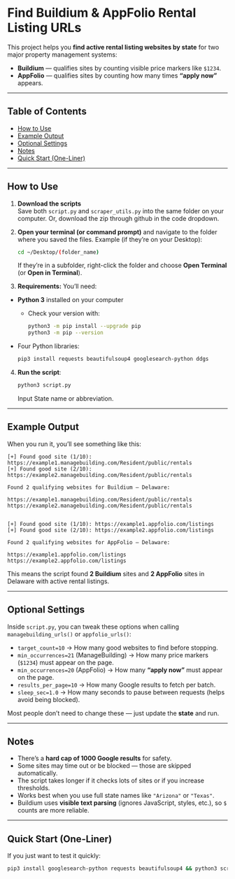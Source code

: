 
# Find Buildium & AppFolio Rental Listing URLs

This project helps you **find active rental listing websites by state** for two major property management systems:

- **Buildium** — qualifies sites by counting visible price markers like `$1234`.
- **AppFolio** — qualifies sites by counting how many times **“apply now”** appears.

---

## Table of Contents

- [How to Use](#how-to-use)  
- [Example Output](#example-output)  
- [Optional Settings](#optional-settings)  
- [Notes](#notes)  
- [Quick Start (One-Liner)](#quick-start-one-liner)  


---

## How to Use

1. **Download the scripts**  
   Save both `script.py` and `scraper_utils.py` into the same folder on your computer.
   Or, download the zip through github in the code dropdown.

2. **Open your terminal (or command prompt)** and navigate to the folder where you saved the files.
   Example (if they’re on your Desktop):

   ```bash
   cd ~/Desktop/(folder_name)
   ```

   If they’re in a subfolder, right-click the folder and choose **Open Terminal** (or **Open in Terminal**).

3. **Requirements:**
   You’ll need:  

- **Python 3** installed on your computer  
  - Check your version with:  
    ```bash
    python3 -m pip install --upgrade pip
    python3 -m pip --version
    ```  

- Four Python libraries:  
    ```bash
    pip3 install requests beautifulsoup4 googlesearch-python ddgs
    ```  

4. **Run the script**:

   ```bash
   python3 script.py
   ```

   Input State name or abbreviation.

---

## Example Output

When you run it, you’ll see something like this:

```text
[+] Found good site (1/10): https://example1.managebuilding.com/Resident/public/rentals
[+] Found good site (2/10): https://example2.managebuilding.com/Resident/public/rentals

Found 2 qualifying websites for Buildium — Delaware:

https://example1.managebuilding.com/Resident/public/rentals
https://example2.managebuilding.com/Resident/public/rentals


[+] Found good site (1/10): https://example1.appfolio.com/listings
[+] Found good site (2/10): https://example2.appfolio.com/listings

Found 2 qualifying websites for AppFolio — Delaware:

https://example1.appfolio.com/listings
https://example2.appfolio.com/listings
```

This means the script found **2 Buildium** sites and **2 AppFolio** sites in Delaware with active rental listings.

---

## Optional Settings

Inside `script.py`, you can tweak these options when calling `managebuilding_urls()` or `appfolio_urls()`:

* `target_count=10` → How many good websites to find before stopping.
* `min_occurrences=21` (ManageBuilding) → How many price markers (`$1234`) must appear on the page.
* `min_occurrences=20` (AppFolio) → How many **“apply now”** must appear on the page.
* `results_per_page=10` → How many Google results to fetch per batch.
* `sleep_sec=1.0` → How many seconds to pause between requests (helps avoid being blocked).

Most people don’t need to change these — just update the **state** and run.

---

## Notes

* There’s a **hard cap of 1000 Google results** for safety.
* Some sites may time out or be blocked — those are skipped automatically.
* The script takes longer if it checks lots of sites or if you increase thresholds.
* Works best when you use full state names like `"Arizona"` or `"Texas"`.
* Buildium uses **visible text parsing** (ignores JavaScript, styles, etc.), so `$` counts are more reliable.

---

## Quick Start (One-Liner)

If you just want to test it quickly:

```bash
pip3 install googlesearch-python requests beautifulsoup4 && python3 script.py
```
